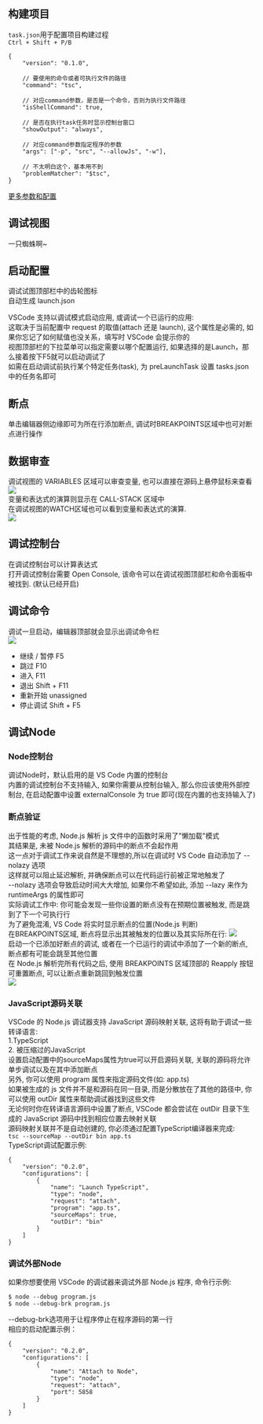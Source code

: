## 构建项目  
`task.json`用于配置项目构建过程  
`Ctrl + Shift + P/B`  
```  
{  
    "version": "0.1.0",  
  
    // 要使用的命令或者可执行文件的路径  
    "command": "tsc",  
  
    // 对应command参数，是否是一个命令，否则为执行文件路径  
    "isShellCommand": true,  

    // 是否在执行task任务时显示控制台窗口  
    "showOutput": "always",  

    // 对应command参数指定程序的参数  
    "args": ["-p", "src", "--allowJs", "-w"],  
  
    // 不太明白这个，基本用不到  
    "problemMatcher": "$tsc",  
}  
```  
[更多参数和配置](https://code.visualstudio.com/docs/editor/tasks)  


## 调试视图  
一只蜘蛛啊~  

## 启动配置  
调试试图顶部栏中的齿轮图标  
自动生成 launch.json  

VSCode 支持以调试模式启动应用, 或调试一个已运行的应用:  
这取决于当前配置中 request 的取值(attach 还是 launch), 这个属性是必需的, 如果你忘记了如何赋值也没关系，填写时 VSCode 会提示你的  
视图顶部栏的下拉菜单可以指定需要以哪个配置运行, 如果选择的是Launch，那么接着按下F5就可以启动调试了  
如需在启动调试前执行某个特定任务(task), 为 preLaunchTask 设置 tasks.json 中的任务名即可  
  
## 断点  
单击编辑器侧边缘即可为所在行添加断点, 调试时BREAKPOINTS区域中也可对断点进行操作  
  
## 数据审查  
调试视图的 VARIABLES 区域可以审查变量, 也可以直接在源码上悬停鼠标来查看  
![](https://segmentfault.com/img/bVrwaR)  
变量和表达式的演算则显示在 CALL-STACK 区域中  
在调试视图的WATCH区域也可以看到变量和表达式的演算.  
![](https://segmentfault.com/img/bVrwaS)  

## 调试控制台  
在调试控制台可以计算表达式  
打开调试控制台需要 Open Console, 该命令可以在调试视图顶部栏和命令面板中被找到. (默认已经开启)  

## 调试命令  
调试一旦启动，编辑器顶部就会显示出调试命令栏  
![](https://segmentfault.com/img/bVrwaW)  
* 继续 / 暂停 F5  
* 跳过 F10  
* 进入 F11  
* 退出 Shift + F11  
* 重新开始 unassigned  
* 停止调试 Shift + F5  

## 调试Node  
### Node控制台  
调试Node时，默认启用的是 VS Code 内置的控制台  
内置的调试控制台不支持输入,  如果你需要从控制台输入,  那么你应该使用外部控制台,  在启动配置中设置 externalConsole 为 true 即可(现在内置的也支持输入了)  

### 断点验证  
出于性能的考虑, Node.js 解析 js 文件中的函数时采用了"懒加载"模式  
其结果是, 未被 Node.js 解析的源码中的断点不会起作用  
这一点对于调试工作来说自然是不理想的,所以在调试时 VS Code 自动添加了 --nolazy 选项  
这样就可以阻止延迟解析, 并确保断点可以在代码运行前被正常地触发了  
--nolazy 选项会导致启动时间大大增加, 如果你不希望如此, 添加 --lazy 来作为 runtimeArgs 的属性即可  
实际调试工作中: 
你可能会发现一些你设置的断点没有在预期位置被触发, 而是跳到了下一个可执行行  
为了避免混淆, VS Code 将实时显示断点的位置(Node.js 判断)  
在BREAKPOINTS区域, 断点将显示出其被触发的位置以及其实际所在行:
![](https://segmentfault.com/img/bVrwaX)  
启动一个已添加好断点的调试, 或者在一个已运行的调试中添加了一个新的断点, 断点都有可能会跳至其他位置  
在 Node.js 解析完所有代码之后, 使用 BREAKPOINTS 区域顶部的 Reapply 按钮可重置断点, 可以让断点重新跳回到触发位置  
![](https://segmentfault.com/img/bVrwa2)  

### JavaScript源码关联
VSCode 的 Node.js 调试器支持 JavaScript 源码映射关联, 这将有助于调试一些转译语言:  
1.TypeScript  
2. 被压缩过的JavaScript  
设置启动配置中的sourceMaps属性为true可以开启源码关联, 关联的源码将允许单步调试以及在其中添加断点  
另外, 你可以使用 program 属性来指定源码文件(如: app.ts)  
如果被生成的 js 文件并不是和源码在同一目录, 而是分散放在了其他的路径中, 你可以使用 outDir 属性来帮助调试器找到这些文件  
无论何时你在转译语言源码中设置了断点, VSCode 都会尝试在 outDir 目录下生成的 JavaScript 源码中找到相应位置去映射关联  
源码映射关联并不是自动创建的, 你必须通过配置TypeScript编译器来完成:  
`tsc --sourceMap --outDir bin app.ts`  
TypeScript调试配置示例:  
```  
{  
    "version": "0.2.0",  
    "configurations": [  
        {  
            "name": "Launch TypeScript",  
            "type": "node",  
            "request": "attach",  
            "program": "app.ts",  
            "sourceMaps": true,  
            "outDir": "bin"  
        }  
    ]  
}  
```  

### 调试外部Node
如果你想要使用 VSCode 的调试器来调试外部 Node.js 程序, 命令行示例:  
```  
$ node --debug program.js  
$ node --debug-brk program.js  
```  
--debug-brk选项用于让程序停止在程序源码的第一行  
相应的启动配置示例：
```  
{  
    "version": "0.2.0",  
    "configurations": [  
        {  
            "name": "Attach to Node",  
            "type": "node",  
            "request": "attach",  
            "port": 5858  
        }  
    ]  
}  
```  
